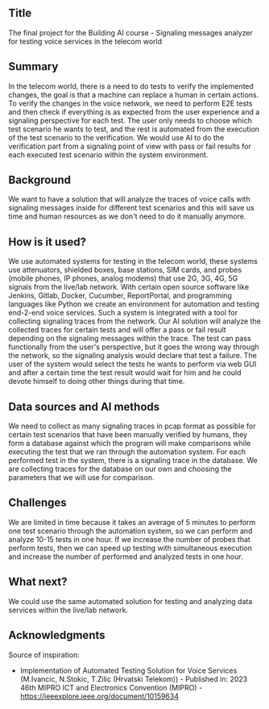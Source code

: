 ## Title

The final project for the Building AI course - Signaling messages analyzer for testing voice services in the telecom world

## Summary

In the telecom world, there is a need to do tests to verify the implemented changes, the goal is that a machine can replace a human in certain actions. To verify the changes in the voice network, we need to perform E2E tests and then check if everything is as expected from the user experience and a signaling perspective for each test. The user only needs to choose which test scenario he wants to test, and the rest is automated from the execution of the test scenario to the verification. We would use AI to do the verification part from a signaling point of view with pass or fail results for each executed test scenario within the system environment.


## Background

We want to have a solution that will analyze the traces of voice calls with signaling messages inside for different test scenarios and this will save us time and human resources as we don't need to do it manually anymore.


## How is it used?

We use automated systems for testing in the telecom world, these systems use attenuators, shielded boxes, base stations, SIM cards, and probes (mobile phones, IP phones, analog modems) that use 2G, 3G, 4G, 5G signals from the live/lab network. With certain open source software like Jenkins, Gitlab, Docker, Cucumber, ReportPortal, and programming languages like Python we create an environment for automation and testing end-2-end voice services. Such a system is integrated with a tool for collecting signaling traces from the network. Our AI solution will analyze the collected traces for certain tests and will offer a pass or fail result depending on the signaling messages within the trace. The test can pass functionally from the user's perspective, but it goes the wrong way through the network, so the signaling analysis would declare that test a failure. The user of the system would select the tests he wants to perform via web GUI and after a certain time the test result would wait for him and he could devote himself to doing other things during that time.


## Data sources and AI methods

We need to collect as many signaling traces in pcap format as possible for certain test scenarios that have been manually verified by humans, they form a database against which the program will make comparisons while executing the test that we ran through the automation system. For each performed test in the system, there is a signaling trace in the database. We are collecting traces for the database on our own and choosing the parameters that we will use for comparison.

## Challenges

We are limited in time because it takes an average of 5 minutes to perform one test scenario through the automation system, so we can perform and analyze 10-15 tests in one hour. If we increase the number of probes that perform tests, then we can speed up testing with simultaneous execution and increase the number of performed and analyzed tests in one hour.

## What next?

We could use the same automated solution for testing and analyzing data services within the live/lab network.


## Acknowledgments

Source of inspiration:
- Implementation of Automated Testing Solution for Voice Services (M.Ivancic, N.Stokic, T.Zilic (Hrvatski Telekom)) - Published in: 2023 46th MIPRO ICT and Electronics Convention (MIPRO) - https://ieeexplore.ieee.org/document/10159634
